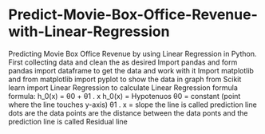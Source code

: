 # Predict-Movie-Box-Office-Revenue-with-Linear-Regression
Predicting Movie Box Office Revenue by using Linear Regression in Python.
First collecting data and clean the as desired
Import pandas and form pandas import dataframe to get the data and work with it
Import matplotlib and from matplotlib import pyplot to show the data in graph
from Scikit learn import Linear Regression to calculate Linear Regression formula
formula: h_0(x) = θ0 + θ1 . x
h_0(x) = Hypotenuos 
θ0 = constant (point where the line touches y-axis)
θ1 . x = slope
the line is called prediction line 
dots are the data points are the 
distance between the data ponts and the prediction line is called Residual line
